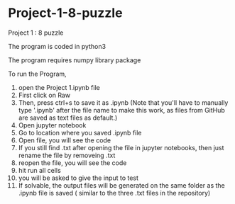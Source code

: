# Project-1-8-puzzle
Project 1 : 8 puzzle

The program is coded in python3

The program requires numpy library package

To run the Program,
1. open the Project 1.ipynb file
2. First click on Raw
3. Then, press ctrl+s to save it as .ipynb (Note that you'll have to manually type '.ipynb' after the file name to make this work, as files from GitHub are saved as text files as default.)
4. Open jupyter notebook
5. Go to location where you saved .ipynb file
6. Open file, you will see the code
7. If you still find .txt after opening the file in jupyter notebooks, then just rename the file by removeing .txt
8. reopen the file, you will see the code
9. hit run all cells
10. you will be asked to give the input to test
11. If solvable, the output files will be generated on the same folder as the .ipynb file is saved ( similar to the three .txt files in the repository)

